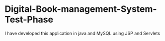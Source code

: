 # Digital-Book-management-System-Test-Phase
I have developed this application in java and MySQL using JSP and Servlets
